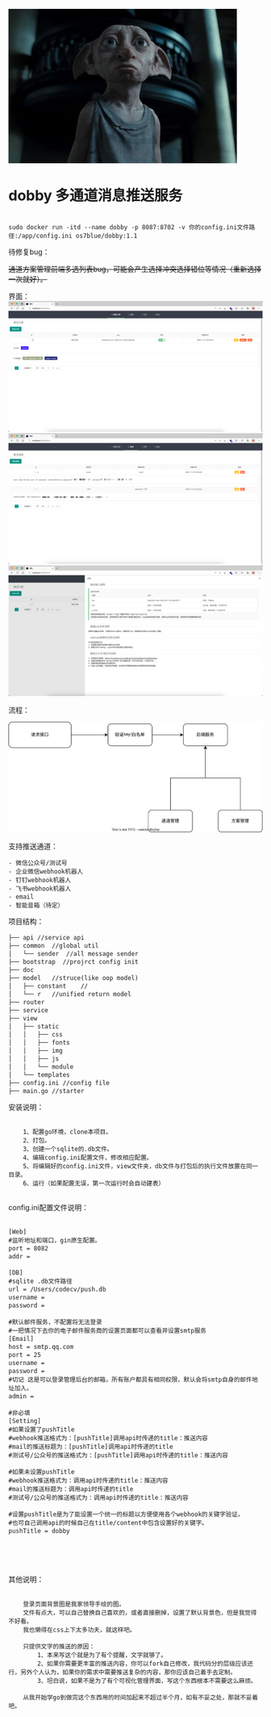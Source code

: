 
![logo](./view/static/img/dobby.jpeg)

# dobby 多通道消息推送服务

```shell

sudo docker run -itd --name dobby -p 8087:8702 -v 你的config.ini文件路径:/app/config.ini os7blue/dobby:1.1

```


待修复bug：
    
~~通道方案管理前端多选列表bug，可能会产生选择冲突选择错位等情况（重新选择一次就好）。~~

界面：
![截图1](./doc/1.png)
![截图2](./doc/2.png)
![截图3](./doc/3.png)

流程：

![流程](./doc/process.svg)

支持推送通道：

    - 微信公众号/测试号
    - 企业微信webhook机器人
    - 钉钉webhook机器人
    - 飞书webhook机器人
    - email
    - 智能音箱（待定）

项目结构：

```
├── api //service api
├── common  //global util
│   └── sender  //all message sender
├── bootstrap  //projrct config init
├── doc 
├── model   //struce(like oop model)
│   ├── constant    //
│   └── r   //unified return model
├── router
├── service
├── view
│   ├── static
│   │   ├── css
│   │   ├── fonts
│   │   ├── img
│   │   ├── js
│   │   └── module
│   └── templates
├── config.ini //config file
├── main.go //starter
```

安装说明：
    
```
    
    1、配置go环境，clone本项目。
    2、打包。
    3、创建一个sqlite的.db文件。
    4、编辑config.ini配置文件，修改相应配置。
    5、将编辑好的config.ini文件，view文件夹，db文件与打包后的执行文件放置在同一目录。
    6、运行（如果配置无误，第一次运行时会自动建表）


```

config.ini配置文件说明：
```

[Web]
#监听地址和端口，gin原生配置。
port = 8082
addr =

[DB]
#sqlite .db文件路径
url = /Users/codecv/push.db
username =
password =

#默认邮件服务，不配置将无法登录
#一把情况下去你的电子邮件服务商的设置页面都可以查看并设置smtp服务
[Email]
host = smtp.qq.com
port = 25
username =
password =
#切记 这是可以登录管理后台的邮箱，所有账户都具有相同权限，默认会将smtp自身的邮件地址加入。
admin = 

#非必填
[Setting]
#如果设置了pushTitle
#webhook推送格式为：[pushTitle]调用api时传递的title：推送内容
#mail的推送标题为：[pushTitle]调用api时传递的title
#测试号/公众号的推送格式为：[pushTitle]调用api时传递的title：推送内容

#如果未设置pushTitle
#webhook推送格式为：调用api时传递的title：推送内容
#mail的推送标题为：调用api时传递的title
#测试号/公众号的推送格式为：调用api时传递的title：推送内容

#设置pushTitle是为了能设置一个统一的标题以方便使用各个webhook的关键字验证。
#也可自己调用api的时候自己在title/content中包含设置好的关键字。
pushTitle = dobby





```

其他说明：
```
    
    登录页面背景图是我家领导手绘的图。
    文件有点大，可以自己替换自己喜欢的，或者直接删掉，设置了默认背景色，但是我觉得不好看。
    我也懒得在css上下太多功夫，就这样吧。
    
    只提供文字的推送的原因：
        1、本来写这个就是为了有个提醒，文字就够了。
        2、如果你需要更丰富的推送内容，你可以fork自己修改，我代码分的层级应该还行，另外个人认为，如果你的需求中需要推送复杂的内容，那你应该自己着手去定制。
        3、坦白说，如果不是为了有个可视化管理界面，写这个东西根本不需要这么麻烦。
        
    从我开始学go到做完这个东西用的时间加起来不超过半个月，如有不妥之处，那就不妥着吧。

```
